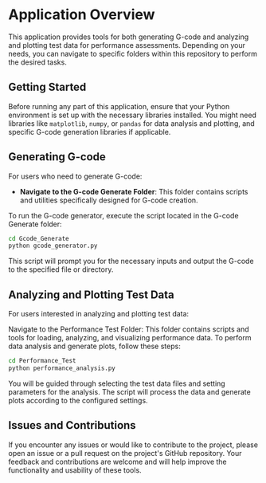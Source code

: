 # Application Overview

This application provides tools for both generating G-code and analyzing and plotting test data for performance assessments. Depending on your needs, you can navigate to specific folders within this repository to perform the desired tasks.

## Getting Started

Before running any part of this application, ensure that your Python environment is set up with the necessary libraries installed. You might need libraries like `matplotlib`, `numpy`, or `pandas` for data analysis and plotting, and specific G-code generation libraries if applicable.

## Generating G-code

For users who need to generate G-code:

- **Navigate to the G-code Generate Folder**: This folder contains scripts and utilities specifically designed for G-code creation.

To run the G-code generator, execute the script located in the G-code Generate folder:

```bash
cd Gcode_Generate
python gcode_generator.py
```
This script will prompt you for the necessary inputs and output the G-code to the specified file or directory.

## Analyzing and Plotting Test Data
For users interested in analyzing and plotting test data:

Navigate to the Performance Test Folder: This folder contains scripts and tools for loading, analyzing, and visualizing performance data.
To perform data analysis and generate plots, follow these steps:

```bash
cd Performance_Test
python performance_analysis.py
```
You will be guided through selecting the test data files and setting parameters for the analysis. The script will process the data and generate plots according to the configured settings.

## Issues and Contributions
If you encounter any issues or would like to contribute to the project, please open an issue or a pull request on the project's GitHub repository. Your feedback and contributions are welcome and will help improve the functionality and usability of these tools.
